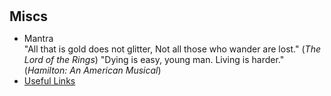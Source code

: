 <h1 id="miscs"></h1>

<h2 style="margin: 0px 0px 10px;">Miscs</h2>

- Mantra  
    "All that is gold does not glitter, Not all those who wander are lost." (_The Lord of the Rings_)
    "Dying is easy, young man. Living is harder." (_Hamilton: An American Musical_)
- [Useful Links](./useful-links.html)
